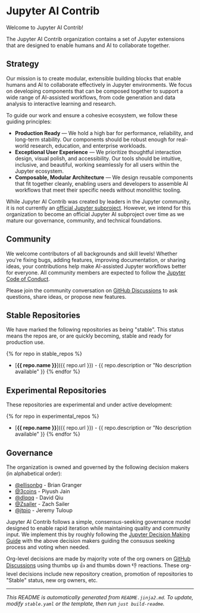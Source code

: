 # Jupyter AI Contrib

Welcome to Jupyter AI Contrib!

The Jupyter AI Contrib organization contains a set of Jupyter extensions that are designed to enable humans and AI to collaborate together.

## Strategy

Our mission is to create modular, extensible building blocks that enable humans and AI to collaborate effectively in Jupyter environments. We focus on developing components that can be composed together to support a wide range of AI-assisted workflows, from code generation and data analysis to interactive learning and research.

To guide our work and ensure a cohesive ecosystem, we follow these guiding principles:

- **Production Ready** — We hold a high bar for performance, reliability, and long-term stability. Our components should be robust enough for real-world research, education, and enterprise workloads.
- **Exceptional User Experience** — We prioritize thoughtful interaction design, visual polish, and accessibility. Our tools should be intuitive, inclusive, and beautiful, working seamlessly for all users within the Jupyter ecosystem.
- **Composable, Modular Architecture** — We design reusable components that fit together cleanly, enabling users and developers to assemble AI workflows that meet their specific needs without monolithic tooling.

While Jupyter AI Contrib was created by leaders in the Jupyter community, it is not currently an [official Jupyter subproject](https://jupyter.org/governance/list_of_subprojects.html). However, we intend for this organization to become an official Jupyter AI subproject over time as we mature our governance, community, and technical foundations.

## Community

We welcome contributors of all backgrounds and skill levels! Whether you're fixing bugs, adding features, improving documentation, or sharing ideas, your contributions help make AI-assisted Jupyter workflows better for everyone. All community members are expected to follow the [Jupyter Code of Conduct](https://jupyter.org/governance/conduct/code_of_conduct.html).

Please join the community conversation on [GitHub Discussions](https://github.com/orgs/jupyter-ai-contrib/discussions) to ask questions, share ideas, or propose new features.

## Stable Repositories

We have marked the following repositories as being "stable". This status means the repos are, or are quickly becoming, stable and ready for production use.

{% for repo in stable_repos %}
- [**{{ repo.name }}**]({{ repo.url }}) - {{ repo.description or "No description available" }}
{% endfor %}

## Experimental Repositories

These repositories are experimental and under active development:

{% for repo in experimental_repos %}
- [**{{ repo.name }}**]({{ repo.url }}) - {{ repo.description or "No description available" }}
{% endfor %}

## Governance

The organization is owned and governed by the following decision makers (in alphabetical order):

- [@ellisonbg](https://github.com/ellisonbg) - Brian Granger
- [@3coins](https://github.com/3coins) - Piyush Jain
- [@dlqqq](https://github.com/dlqqq) - David Qiu
- [@Zsailer](https://github.com/Zsailer) - Zach Sailer
- [@jtpio](https://github.com/jtpio) - Jeremy Tuloup

Jupyter AI Contrib follows a simple, consensus-seeking governance model designed to enable rapid iteration while maintaining quality and community input. We implement this by roughly following the [Jupyter Decision Making Guide](https://jupyter.org/governance/decision_making.html) with the above decision makers guiding the consusus seeking process and voting when needed.

Org-level decisions are made by majority vote of the org owners on [GitHub Discussions](https://github.com/orgs/jupyter-ai-contrib/discussions) using thumbs up 👍 and thumbs down 👎 reactions. These org-level decisions include new repository creation, promotion of repositories to "Stable" status, new org owners, etc.

---

*This README is automatically generated from `README.jinja2.md`. To update, modify `stable.yaml` or the template, then run `just build-readme`.*

